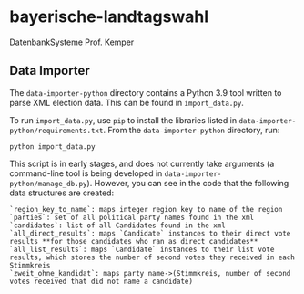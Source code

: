 # bayerische-landtagswahl
DatenbankSysteme Prof. Kemper

## Data Importer
The `data-importer-python` directory contains a Python 3.9 tool written to parse XML election data. This can be found in `import_data.py`.

To run `import_data.py`, use `pip` to install the libraries listed in `data-importer-python/requirements.txt`. From the `data-importer-python` directory, run:

```
python import_data.py
```

This script is in early stages, and does not currently take arguments (a command-line tool is being developed in `data-importer-python/manage_db.py`). However, you can see in the code that the following data structures are created:

```
`region_key_to_name`: maps integer region key to name of the region
`parties`: set of all political party names found in the xml
`candidates`: list of all Candidates found in the xml
`all_direct_results`: maps `Candidate` instances to their direct vote results **for those candidates who ran as direct candidates**
`all_list_results`: maps `Candidate` instances to their list vote results, which stores the number of second votes they received in each Stimmkreis
`zweit_ohne_kandidat`: maps party name->(Stimmkreis, number of second votes received that did not name a candidate)